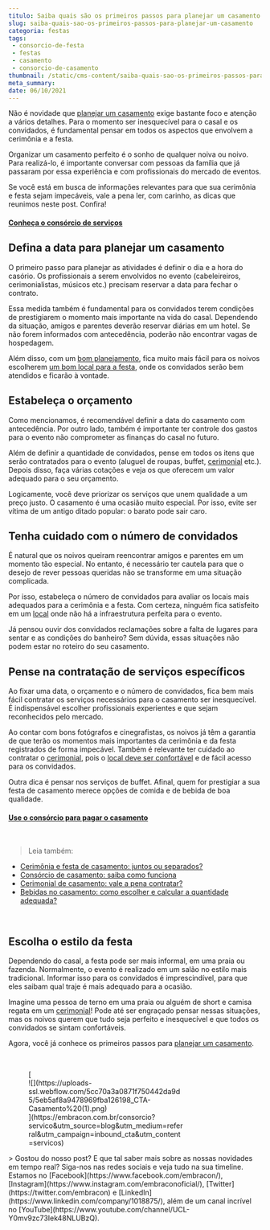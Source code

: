 ```yaml
---
titulo: Saiba quais são os primeiros passos para planejar um casamento
slug: saiba-quais-sao-os-primeiros-passos-para-planejar-um-casamento
categoria: festas
tags:
 - consorcio-de-festa
 - festas
 - casamento
 - consorcio-de-casamento
thumbnail: /static/cms-content/saiba-quais-sao-os-primeiros-passos-para-planejar-um-casamento.jpeg
meta_summary: 
date: 06/10/2021
---
```

Não é novidade que [planejar um casamento](https://www.embracon.com.br/blog/como-fazer-um-planejamento-financeiro-para-o-casamento) exige bastante foco e atenção a vários detalhes. Para o momento ser inesquecível para o casal e os convidados, é fundamental pensar em todos os aspectos que envolvem a cerimônia e a festa.

Organizar um casamento perfeito é o sonho de qualquer noiva ou noivo. Para realizá-lo, é importante conversar com pessoas da família que já passaram por essa experiência e com profissionais do mercado de eventos.

Se você está em busca de informações relevantes para que sua cerimônia e festa sejam impecáveis, vale a pena ler, com carinho, as dicas que reunimos neste post. Confira!

#### [‍**Conheça o consórcio de serviços**](https://www.embracon.com.br/consorcio-servicos)

Defina a data para planejar um casamento
----------------------------------------

O primeiro passo para planejar as atividades é definir o dia e a hora do casório. Os profissionais a serem envolvidos no evento (cabeleireiros, cerimonialistas, músicos etc.) precisam reservar a data para fechar o contrato.

Essa medida também é fundamental para os convidados terem condições de prestigiarem o momento mais importante na vida do casal. Dependendo da situação, amigos e parentes deverão reservar diárias em um hotel. Se não forem informados com antecedência, poderão não encontrar vagas de hospedagem.

Além disso, com um [bom planejamento](https://www.embracon.com.br/blog/como-fazer-um-planejamento-financeiro-para-o-casamento), fica muito mais fácil para os noivos escolherem [um bom local para a festa](https://www.embracon.com.br/blog/como-escolher-o-melhor-local-para-a-festa-de-casamento), onde os convidados serão bem atendidos e ficarão à vontade.

Estabeleça o orçamento
----------------------

Como mencionamos, é recomendável definir a data do casamento com antecedência. Por outro lado, também é importante ter controle dos gastos para o evento não comprometer as finanças do casal no futuro.

Além de definir a quantidade de convidados, pense em todos os itens que serão contratados para o evento (aluguel de roupas, buffet, [cerimonial](https://www.embracon.com.br/blog/cerimonial-de-casamento-vale-a-pena-contratar) etc.). Depois disso, faça várias cotações e veja os que oferecem um valor adequado para o seu orçamento.

Logicamente, você deve priorizar os serviços que unem qualidade a um preço justo. O casamento é uma ocasião muito especial. Por isso, evite ser vítima de um antigo ditado popular: o barato pode sair caro.

Tenha cuidado com o número de convidados
----------------------------------------

É natural que os noivos queiram reencontrar amigos e parentes em um momento tão especial. No entanto, é necessário ter cautela para que o desejo de rever pessoas queridas não se transforme em uma situação complicada.

Por isso, estabeleça o número de convidados para avaliar os locais mais adequados para a cerimônia e a festa. Com certeza, ninguém fica satisfeito em um [local](https://www.embracon.com.br/blog/como-escolher-o-melhor-local-para-a-festa-de-casamento) onde não há a infraestrutura perfeita para o evento.

Já pensou ouvir dos convidados reclamações sobre a falta de lugares para sentar e as condições do banheiro? Sem dúvida, essas situações não podem estar no roteiro do seu casamento.

Pense na contratação de serviços específicos
--------------------------------------------

Ao fixar uma data, o orçamento e o número de convidados, fica bem mais fácil contratar os serviços necessários para o casamento ser inesquecível. É indispensável escolher profissionais experientes e que sejam reconhecidos pelo mercado.

Ao contar com bons fotógrafos e cinegrafistas, os noivos já têm a garantia de que terão os momentos mais importantes da cerimônia e da festa registrados de forma impecável. Também é relevante ter cuidado ao contratar o [cerimonial](https://www.embracon.com.br/blog/cerimonial-de-casamento-vale-a-pena-contratar), pois o [local deve ser confortável](https://www.embracon.com.br/blog/como-escolher-o-melhor-local-para-a-festa-de-casamento) e de fácil acesso para os convidados.

Outra dica é pensar nos serviços de buffet. Afinal, quem for prestigiar a sua festa de casamento merece opções de comida e de bebida de boa qualidade.

#### ‍[**Use o consórcio para pagar o casamento**](https://www.embracon.com.br/consorcio-servicos)

‍

> Leia também:

- [Cerimônia e festa de casamento: juntos ou separados?](https://www.embracon.com.br/blog/cerimonia-e-festa-de-casamento-juntos-ou-separados)
- [Consórcio de casamento: saiba como funciona](https://www.embracon.com.br/blog/consorcio-de-casamento-saiba-como-funciona)
- [Cerimonial de casamento: vale a pena contratar?](https://www.embracon.com.br/blog/cerimonial-de-casamento-vale-a-pena-contratar)
- [Bebidas no casamento: como escolher e calcular a quantidade adequada?](https://www.embracon.com.br/blog/bebidas-no-casamento-como-escolher-e-calcular-a-quantidade-adequada)

‍

[**‍**](https://blog.embracon.com.br/consorcio/voce-conhece-o-consorcio-de-festas-embracon-veja-como-funciona)Escolha o estilo da festa
---------------------------------------------------------------------------------------------------------------------------------------

Dependendo do casal, a festa pode ser mais informal, em uma praia ou fazenda. Normalmente, o evento é realizado em um salão no estilo mais tradicional. Informar isso para os convidados é imprescindível, para que eles saibam qual traje é mais adequado para a ocasião.

Imagine uma pessoa de terno em uma praia ou alguém de short e camisa regata em um [cerimonial](https://www.embracon.com.br/blog/cerimonial-de-casamento-vale-a-pena-contratar)! Pode até ser engraçado pensar nessas situações, mas os noivos querem que tudo seja perfeito e inesquecível e que todos os convidados se sintam confortáveis.

Agora, você já conhece os primeiros passos para [planejar um casamento](https://www.embracon.com.br/blog/como-fazer-um-planejamento-financeiro-para-o-casamento).

‍

<figure class="w-richtext-figure-type-image w-richtext-align-center" style="max-width:310px">[<div>![](https://uploads-ssl.webflow.com/5cc70a3a0871f750442da9d5/5eb5af8a9478969fba126198_CTA-Casamento%20(1).png)</div>](https://embracon.com.br/consorcio?servico&utm_source=blog&utm_medium=referral&utm_campaign=inbound_cta&utm_content=servicos)</figure>> Gostou do nosso post? E que tal saber mais sobre as nossas novidades em tempo real? Siga-nos nas redes sociais e veja tudo na sua timeline. Estamos no [Facebook](https://www.facebook.com/embracon/), [Instagram](https://www.instagram.com/embraconoficial/), [Twitter](https://twitter.com/embracon) e [LinkedIn](https://www.linkedin.com/company/1018875/), além de um canal incrível no [YouTube](https://www.youtube.com/channel/UCL-Y0mv9zc73Iek48NLUBzQ).
